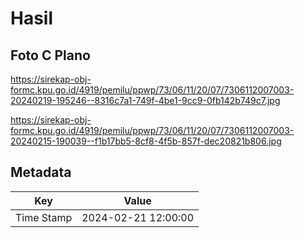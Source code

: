 # Hasil

## Foto C Plano

https://sirekap-obj-formc.kpu.go.id/4919/pemilu/ppwp/73/06/11/20/07/7306112007003-20240219-195246--8316c7a1-749f-4be1-9cc9-0fb142b749c7.jpg

https://sirekap-obj-formc.kpu.go.id/4919/pemilu/ppwp/73/06/11/20/07/7306112007003-20240215-190039--f1b17bb5-8cf8-4f5b-857f-dec20821b806.jpg


## Metadata

| Key        | Value               |
| ---------- | ------------------- |
| Time Stamp | 2024-02-21 12:00:00 |



